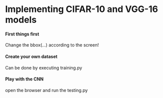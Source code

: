 # Implementing CIFAR-10 and VGG-16 models

#### First things first

Change the bbox(...) according to the screen!


#### Create your own dataset

Can be done by executing training.py

#### Play with the CNN

open the browser and run the testing.py



